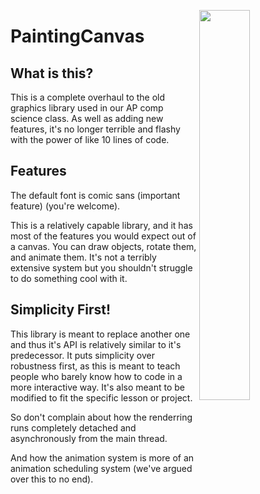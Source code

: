 <image align=right width=40% src=https://user-images.githubusercontent.com/48413902/211966226-fe55605e-881b-40ab-b3da-8e6e2c96614a.png></image>

# PaintingCanvas

## What is this?
 
This is a complete overhaul to the old graphics library used in our AP comp science class. As well as adding new features, it's no longer terrible and flashy with the power of like 10 lines of code. 

## Features

The default font is comic sans (important feature) (you're welcome).

This is a relatively capable library, and it has most of the features you would expect out of a canvas. You can draw objects, rotate them, and animate them. It's not a terribly extensive system but you shouldn't struggle to do something cool with it.

## Simplicity First!

This library is meant to replace another one and thus it's API is relatively similar to it's predecessor. It puts simplicity over robustness first, as this is meant to teach people who barely know how to code in a more interactive way. It's also meant to be modified to fit the specific lesson or project. 

So don't complain about how the renderring runs completely detached and asynchronously from the main thread.

And how the animation system is more of an animation scheduling system (we've argued over this to no end).
